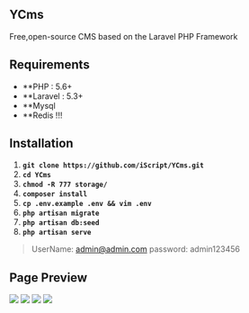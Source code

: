 ## YCms
Free,open-source CMS based on the Laravel PHP Framework


## Requirements

- **PHP : 5.6+
- **Laravel : 5.3+
- **Mysql
- **Redis !!!



## Installation

1. **`git clone https://github.com/iScript/YCms.git`**
1. **`cd YCms`**
1. **`chmod -R 777 storage/`**
1. **`composer install`**
1. **`cp .env.example .env && vim .env`**
1. **`php artisan migrate`**
1. **`php artisan db:seed`**
1. **`php artisan serve`**


> UserName: admin@admin.com
> password: admin123456



## Page Preview
![](http://oawuukyq8.bkt.clouddn.com/888D2F7D-4BA6-4F5E-AF46-8553BAC471C9.png)
![](http://oawuukyq8.bkt.clouddn.com/7A172D43-7B6C-4A54-82D8-59E9EDC6E204.png)
![](http://oawuukyq8.bkt.clouddn.com/74BD9ADB-CB3A-4E6E-9D4A-799F584E1D7C.png)
![](http://oawuukyq8.bkt.clouddn.com/15D30DD4-0A54-4906-B5F2-49585722E1CA.png)